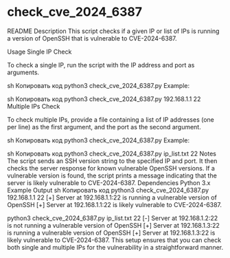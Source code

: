 # check_cve_2024_6387

README
Description
This script checks if a given IP or list of IPs is running a version of OpenSSH that is vulnerable to CVE-2024-6387.

Usage
Single IP Check

To check a single IP, run the script with the IP address and port as arguments.

sh
Копировать код
python3 check_cve_2024_6387.py <ip> <port>
Example:

sh
Копировать код
python3 check_cve_2024_6387.py 192.168.1.1 22
Multiple IPs Check

To check multiple IPs, provide a file containing a list of IP addresses (one per line) as the first argument, and the port as the second argument.

sh
Копировать код
python3 check_cve_2024_6387.py <file> <port>
Example:

sh
Копировать код
python3 check_cve_2024_6387.py ip_list.txt 22
Notes
The script sends an SSH version string to the specified IP and port.
It then checks the server response for known vulnerable OpenSSH versions.
If a vulnerable version is found, the script prints a message indicating that the server is likely vulnerable to CVE-2024-6387.
Dependencies
Python 3.x
Example Output
sh
Копировать код
python3 check_cve_2024_6387.py 192.168.1.1 22
[+] Server at 192.168.1.1:22 is running a vulnerable version of OpenSSH
[+] Server at 192.168.1.1:22 is likely vulnerable to CVE-2024-6387.

python3 check_cve_2024_6387.py ip_list.txt 22
[-] Server at 192.168.1.2:22 is not running a vulnerable version of OpenSSH
[+] Server at 192.168.1.3:22 is running a vulnerable version of OpenSSH
[+] Server at 192.168.1.3:22 is likely vulnerable to CVE-2024-6387.
This setup ensures that you can check both single and multiple IPs for the vulnerability in a straightforward manner.
